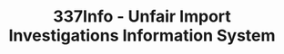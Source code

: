 ---
layout: default
bigquery: https://console.cloud.google.com/bigquery?p=patents-public-data&d=usitc_investigations&page=dataset&project=sheets-management-319211
citation: US International Trade Commission 337Info Unfair Import Investigations Information
  System
contributors: US International Trade Comission
cost: None
description: US International Trade Commission 337Info Unfair Import Investigations
  Information System contains data on investigations done under Section 337. Section
  337 declares the infringement of certain statutory intellectual property rights
  and other forms of unfair competition in import trade to be unlawful practices.
  Most Section 337 investigations involve allegations of patent or registered trademark
  infringement.
documentation: FAQ and tutorial available on the site
last_edit: Mon, 04 Apr 2022 19:10:40 GMT
location: https://pubapps2.usitc.gov/337external/
maintained_by: US International Trade Comission
schema_fields: '[''internalRemand'', ''respondent'', ''reportingRequirements'', ''ouiiAttorney'',
  ''title'', ''htsNumbers'', ''finalIdOnViolationDue'', ''investigationNo'', ''publication_number'',
  ''actualStartDateEvidHear'', ''currentActiveALJ'', ''scheduledEndDateEvidHear'',
  ''teoIdIssueDate'', ''finalDetViolation'', ''startDateMarkmanHearing'', ''teoReliefGranted'',
  ''ouiiParticipation'', ''docketNo'', ''aljAssigned'', ''invUnfairAct'', ''endDateMarkmanHearing'',
  ''currentStatus'', ''issueDateOtherNonFinal'', ''teoProceedingInvolved'', ''dateOfPublicationFrNotice'',
  ''lastUpdated'', ''id'', ''actualEndDateEvidHear'', ''copyrightNumbers'', ''dateCreated'',
  ''trademarkNumbers'', ''investigationType'', ''cafcAppeals'', ''markmanHearing'',
  ''patentNumber'', ''finalDetNoViolation'', ''scheduledStartDateEvidHear'', ''patentNumbers'',
  ''gcAttorney'', ''dateComplaintFiled'', ''targetDate'', ''complainant'', ''investigationTermDate'',
  ''teoIdDueDate'', ''finalIdOnViolationIssue'']'
shortname: unfair_import_investigations
tags:
- import
- legal
- trade
timeframe: 2008-2021 (prior to 2008 downloadable as a JSON file)
title: 337Info - Unfair Import Investigations Information System
uuid: 2721f5ec-e599-4890-9265-9706719fc71e
---